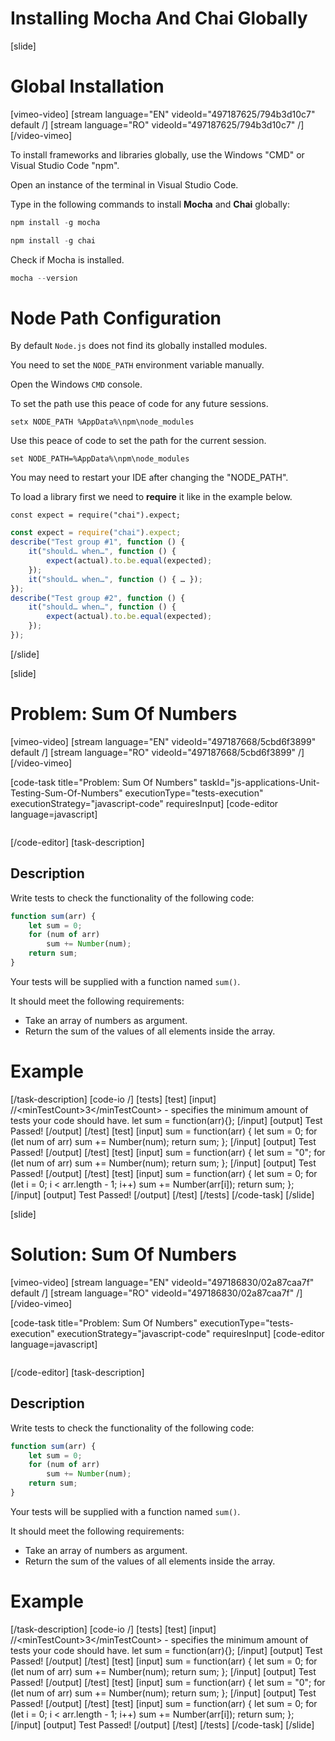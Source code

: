 # Installing Mocha And Chai Globally

[slide]

# Global Installation

[vimeo-video]
[stream language="EN" videoId="497187625/794b3d10c7" default /]
[stream language="RO" videoId="497187625/794b3d10c7"  /]
[/video-vimeo]

To install frameworks and libraries globally, use the Windows "CMD" or Visual Studio Code "npm".

Open an instance of the terminal in Visual Studio Code.

Type in the following commands to install **Mocha** and **Chai** globally:

```js
npm install -g mocha
```

```js
npm install -g chai
```

Check if Mocha is installed.

```js
mocha --version
```

# Node Path Configuration

By default `Node.js` does not find its globally installed modules.

You need to set the `NODE_PATH` environment variable manually.

Open the Windows `CMD` console.

To set the path use this peace of code for any future sessions.

`setx NODE_PATH %AppData%\npm\node_modules`

Use this peace of code to set the path for the current session.

`set NODE_PATH=%AppData%\npm\node_modules`

You may need to restart your IDE after changing the "NODE_PATH".

To load a library first we need to **require** it like in the example below.

`const expect = require("chai").expect;`

```js
const expect = require("chai").expect;
describe("Test group #1", function () {
    it("should… when…", function () {
        expect(actual).to.be.equal(expected);
    });
    it("should… when…", function () { … });
});
describe("Test group #2", function () {
    it("should… when…", function () {
        expect(actual).to.be.equal(expected);
    });
});
```

[/slide]

[slide]
# Problem: Sum Of Numbers

[vimeo-video]
[stream language="EN" videoId="497187668/5cbd6f3899" default /]
[stream language="RO" videoId="497187668/5cbd6f3899"  /]
[/video-vimeo]

[code-task title="Problem: Sum Of Numbers" taskId="js-applications-Unit-Testing-Sum-Of-Numbers" executionType="tests-execution" executionStrategy="javascript-code" requiresInput]
[code-editor language=javascript]

```

```
[/code-editor]
[task-description]
## Description

Write tests to check the functionality of the following code:

```js
function sum(arr) {
    let sum = 0;
    for (num of arr)
        sum += Number(num);
    return sum;
}
```

Your tests will be supplied with a function named `sum()`. 

It should meet the following requirements:
- Take an array of numbers as argument.
- Return the sum of the values of all elements inside the array.

# Example

[/task-description]
[code-io /]
[tests]
[test]
[input]
//\<minTestCount\>3\</minTestCount\> - specifies the minimum amount of tests your code should have.
let sum = function(arr)\{\};
[/input]
[output]
Test Passed!
[/output]
[/test]
[test]
[input]
sum = function(arr) \{
    let sum = 0;
    for (let num of arr)
        sum += Number(num);
    return sum;
\};
[/input]
[output]
Test Passed!
[/output]
[/test]
[test]
[input]
sum = function(arr) \{
    let sum = "0";
    for (let num of arr)
        sum += Number(num);
    return sum;
\};
[/input]
[output]
Test Passed!
[/output]
[/test]
[test]
[input]
sum = function(arr) \{
    let sum = 0;
    for (let i = 0; i \< arr.length - 1; i++)
        sum += Number(arr\[i\]);
    return sum;
\};
[/input]
[output]
Test Passed!
[/output]
[/test]
[/tests]
[/code-task]
[/slide]


[slide]
# Solution: Sum Of Numbers

[vimeo-video]
[stream language="EN" videoId="497186830/02a87caa7f" default /]
[stream language="RO" videoId="497186830/02a87caa7f"  /]
[/video-vimeo]

[code-task title="Problem: Sum Of Numbers" executionType="tests-execution" executionStrategy="javascript-code" requiresInput]
[code-editor language=javascript]

```

```
[/code-editor]
[task-description]
## Description

Write tests to check the functionality of the following code:

```js
function sum(arr) {
    let sum = 0;
    for (num of arr)
        sum += Number(num);
    return sum;
}
```

Your tests will be supplied with a function named `sum()`. 

It should meet the following requirements:
- Take an array of numbers as argument.
- Return the sum of the values of all elements inside the array.

# Example

[/task-description]
[code-io /]
[tests]
[test]
[input]
//\<minTestCount\>3\</minTestCount\> - specifies the minimum amount of tests your code should have.
let sum = function(arr)\{\};
[/input]
[output]
Test Passed!
[/output]
[/test]
[test]
[input]
sum = function(arr) \{
    let sum = 0;
    for (let num of arr)
        sum += Number(num);
    return sum;
\};
[/input]
[output]
Test Passed!
[/output]
[/test]
[test]
[input]
sum = function(arr) \{
    let sum = "0";
    for (let num of arr)
        sum += Number(num);
    return sum;
\};
[/input]
[output]
Test Passed!
[/output]
[/test]
[test]
[input]
sum = function(arr) \{
    let sum = 0;
    for (let i = 0; i \< arr.length - 1; i++)
        sum += Number(arr\[i\]);
    return sum;
\};
[/input]
[output]
Test Passed!
[/output]
[/test]
[/tests]
[/code-task]
[/slide]
